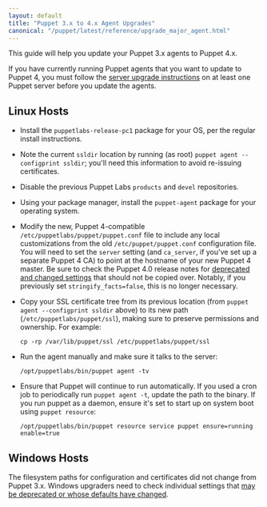 ```yaml
---
layout: default
title: "Puppet 3.x to 4.x Agent Upgrades"
canonical: "/puppet/latest/reference/upgrade_major_agent.html"
---
```


This guide will help you update your Puppet 3.x agents to Puppet 4.x.

If you have currently running Puppet agents that you want to update to Puppet 4, you must follow the [server upgrade instructions](server_upgrade.markdown) on at least one Puppet server before you update the agents.

## Linux Hosts

* Install the `puppetlabs-release-pc1` package for your OS, per the regular install instructions.
* Note the current `ssldir` location by running (as root) `puppet agent --configprint ssldir`; you'll need this information to avoid re-issuing certificates.
* Disable the previous Puppet Labs `products` and `devel` repositories.
* Using your package manager, install the `puppet-agent` package for your operating system.
* Modify the new, Puppet 4-compatible `/etc/puppetlabs/puppet/puppet.conf` file to include any local customizations from the old `/etc/puppet/puppet.conf` configuration file. You will need to set the `server` setting (and `ca_server`, if you've set up a separate Puppet 4 CA) to point at the hostname of your new Puppet 4 master. Be sure to check the Puppet 4.0 release notes for [deprecated and changed settings](/puppet/4.0/reference/release_notes.html#break-changed-defaults-for-settings) that should not be copied over. Notably, if you previously set `stringify_facts=false`, this is no longer necessary.
* Copy your SSL certificate tree from its previous location (from `puppet agent --configprint ssldir` above) to its new path (`/etc/puppetlabs/puppet/ssl`), making sure to preserve permissions and ownership. For example:

    `cp -rp /var/lib/puppet/ssl /etc/puppetlabs/puppet/ssl`

* Run the agent manually and make sure it talks to the server:

    `/opt/puppetlabs/bin/puppet agent -tv`

* Ensure that Puppet will continue to run automatically. If you used a cron job to periodically run `puppet agent -t`, update the path to the binary. If you run puppet as a daemon, ensure it's set to start up on system boot using `puppet resource`:

    `/opt/puppetlabs/bin/puppet resource service puppet ensure=running enable=true`

## Windows Hosts

The filesystem paths for configuration and certificates did not change from Puppet 3.x. Windows upgraders need to check individual settings that [may be deprecated or whose defaults have changed](/puppet/4.0/reference/release_notes.html#break-changed-defaults-for-settings).

